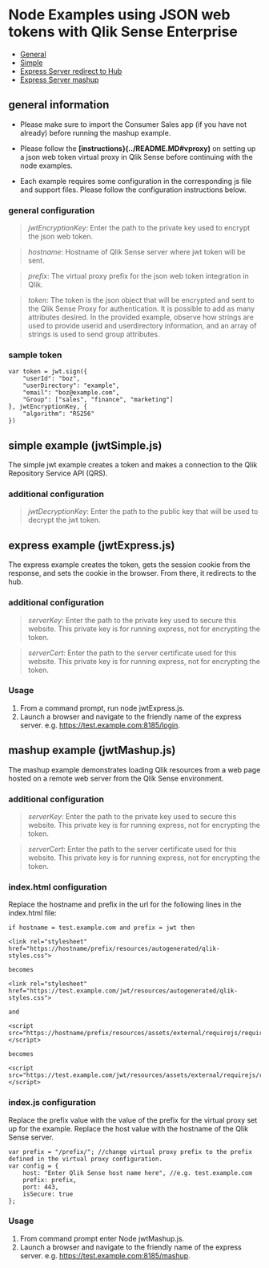 # Node Examples using JSON web tokens with Qlik Sense Enterprise

* [General](#general)
* [Simple](#simple)
* [Express Server redirect to Hub](#express)
* [Express Server mashup](#mashup)

<a name="general"></a>
## general information

* Please make sure to import the Consumer Sales app (if you have not already) before running the mashup example.

* Please follow the **[instructions}(../README.MD#vproxy)** on setting up a json web token virtual proxy in Qlik Sense before continuing with the node examples.

* Each example requires some configuration in the corresponding js file and support files.  Please follow the configuration instructions below.

### general configuration

> _jwtEncryptionKey_: Enter the path to the private key used to encrypt the json web token.


> _hostname_: Hostname of Qlik Sense server where jwt token will be sent.

> _prefix_: The virtual proxy prefix for the json web token integration in Qlik.

> _token_: The token is the json object that will be encrypted and sent to the Qlik Sense Proxy for authentication.  It is possible to add as many attributes desired.  In the provided example, observe how strings are used to provide userid and userdirectory information, and an array of strings is used to send group attributes.

### sample token
```
var token = jwt.sign({
    "userId": "boz",
    "userDirectory": "example",
    "email": "boz@example.com",
    "Group": ["sales", "finance", "marketing"]
}, jwtEncryptionKey, {
    "algorithm": "RS256"
})
```

<a name="simple"></a>
## simple example (jwtSimple.js)

The simple jwt example creates a token and makes a connection to the Qlik Repository Service API (QRS).

### additional configuration

> _jwtDecryptionKey_: Enter the path to the public key that will be used to decrypt the jwt token.

<a name="express"></a>
## express example (jwtExpress.js)

The express example creates the token, gets the session cookie from the response, and sets the cookie in the browser.  From there, it redirects to the hub.

### additional configuration

> _serverKey_: Enter the path to the private key used to secure this website.  This private key is for running express, not for encrypting the token.

> _serverCert_: Enter the path to the server certificate used for this website.  This private key is for running express, not for encrypting the token.

### Usage

1. From a command prompt, run node jwtExpress.js.
2. Launch a browser and navigate to the friendly name of the express server.  e.g. https://test.example.com:8185/login.

<a name="mashup"></a>
## mashup example (jwtMashup.js)

The mashup example demonstrates loading Qlik resources from a web page hosted on a remote web server from the Qlik Sense environment.

### additional configuration

> _serverKey_: Enter the path to the private key used to secure this website.  This private key is for running express, not for encrypting the token.

> _serverCert_: Enter the path to the server certificate used for this website.  This private key is for running express, not for encrypting the token.

### index.html configuration

Replace the hostname and prefix in the url for the following lines in the index.html file:

```
if hostname = test.example.com and prefix = jwt then

<link rel="stylesheet" href="https://hostname/prefix/resources/autogenerated/qlik-styles.css">

becomes

<link rel="stylesheet" href="https://test.example.com/jwt/resources/autogenerated/qlik-styles.css">

and 

<script src="https://hostname/prefix/resources/assets/external/requirejs/require.js"></script>

becomes

<script src="https://test.example.com/jwt/resources/assets/external/requirejs/require.js"></script>
```

### index.js configuration

Replace the prefix value with the value of the prefix for the virtual proxy set up for the example.  Replace the host value with the hostname of the Qlik Sense server.

```
var prefix = "/prefix/"; //change virtual proxy prefix to the prefix defined in the virtual proxy configuration.
var config = {
    host: "Enter Qlik Sense host name here", //e.g. test.example.com
    prefix: prefix,
    port: 443,
    isSecure: true
};
```

### Usage

1. From command prompt enter Node jwtMashup.js.
2. Launch a browser and navigate to the friendly name of the express server.  e.g. https://test.example.com:8185/mashup.